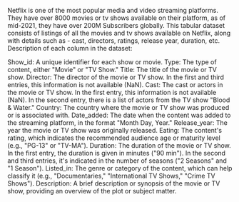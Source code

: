 Netflix is one of the most popular media and video streaming platforms. They have over 8000 movies or tv shows available on their platform, as of mid-2021, they have over 200M Subscribers globally. This tabular dataset consists of listings of all the movies and tv shows available on Netflix, along with details such as - cast, directors, ratings, release year, duration, etc.
Description of each column in the dataset:

Show_id: A unique identifier for each show or movie.
Type: The type of content, either "Movie" or "TV Show."
Title: The title of the movie or TV show.
Director: The director of the movie or TV show. In the first and third entries, this information is not available (NaN).
Cast: The cast or actors in the movie or TV show. In the first entry, this information is not available (NaN). In the second entry, there is a list of actors from the TV show "Blood & Water."
Country: The country where the movie or TV show was produced or is associated with.
Date_added: The date when the content was added to the streaming platform, in the format "Month Day, Year."
Release_year: The year the movie or TV show was originally released.
Eating: The content's rating, which indicates the recommended audience age or maturity level (e.g., "PG-13" or "TV-MA").
Duration: The duration of the movie or TV show. In the first entry, the duration is given in minutes ("90 min"). In the second and third entries, it's indicated in the number of seasons ("2 Seasons" and "1 Season").
Listed_in: The genre or category of the content, which can help classify it (e.g., "Documentaries," "International TV Shows," "Crime TV Shows").
Description: A brief description or synopsis of the movie or TV show, providing an overview of the plot or subject matter.
